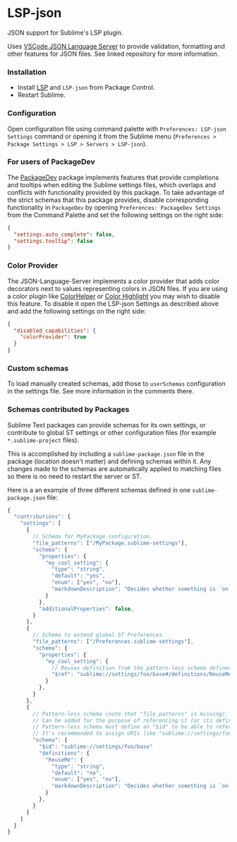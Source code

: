# LSP-json

JSON support for Sublime's LSP plugin.

Uses [VSCode JSON Language Server](https://github.com/Microsoft/vscode/tree/master/extensions/json-language-features/server) to provide validation, formatting and other features for JSON files. See linked repository for more information.

### Installation

* Install [LSP](https://packagecontrol.io/packages/LSP) and `LSP-json` from Package Control.
* Restart Sublime.

### Configuration

Open configuration file using command palette with `Preferences: LSP-json Settings` command or opening it from the Sublime menu (`Preferences > Package Settings > LSP > Servers > LSP-json`).

### For users of PackageDev

The [PackageDev](https://packagecontrol.io/packages/PackageDev) package implements features that provide completions and tooltips when editing the Sublime settings files, which overlaps and conflicts with functionality provided by this package. To take advantage of the strict schemas that this package provides, disable corresponding functionality in `PackageDev` by opening `Preferences: PackageDev Settings` from the Command Palette and set the following settings on the right side:

```json
{
  "settings.auto_complete": false,
  "settings.tooltip": false
}
```

### Color Provider

The JSON-Language-Server implements a color provider that adds color decorators next to values representing colors in JSON files. If you are using a color plugin like [ColorHelper](https://packagecontrol.io/packages/ColorHelper) or [Color Highlight](https://packagecontrol.io/packages/Color%20Highlight) you may wish to disable this feature. To disable it open the LSP-json Settings as described above and add the following settings on the right side:

```json
{
  "disabled_capabilities": {
    "colorProvider": true
  }
}
```

### Custom schemas

To load manually created schemas, add those to `userSchemas` configuration in the settings file. See more information in the comments there.

### Schemas contributed by Packages

Sublime Text packages can provide schemas for its own settings, or contribute to global ST settings or other configuration files (for example `*.sublime-project` files).

This is accomplished by including a `sublime-package.json` file in the package (location doesn't matter) and defining schemas within it. Any changes made to the schemas are automatically applied to matching files so there is no need to restart the server or ST.

Here is a an example of three different schemas defined in one `sublime-package.json` file:

```js
{
  "contributions": {
    "settings": [
      {
        // Schema for MyPackage configuration.
        "file_patterns": ["/MyPackage.sublime-settings"],
        "schema": {
          "properties": {
            "my_cool_setting": {
              "type": "string",
              "default": "yes",
              "enum": ["yes", "no"],
              "markdownDescription": "Decides whether something is `on` or `off`."
            }
          },
          "additionalProperties": false,
        }
      },
      {
        // Schema to extend global ST Preferences.
        "file_patterns": ["/Preferences.sublime-settings"],
        "schema": {
          "properties": {
            "my_cool_setting": {
              // Reuses definition from the pattern-less schema defined below.
              "$ref": "sublime://settings/foo/base#/definitions/ReuseMe"
            }
          },
        }
      },
      {
        // Pattern-less schema (note that "file_patterns" is missing).
        // Can be added for the purpose of referencing it (or its definitions) from another schema.
        // Pattern-less schema must define an "$id" to be able to refer to it from other schemas.
        // It's recommended to assign URIs like "sublime://settings/foo/base" for "$id".
        "schema": {
          "$id": "sublime://settings/foo/base"
          "definitions": {
            "ReuseMe": {
              "type": "string",
              "default": "no",
              "enum": ["yes", "no"],
              "markdownDescription": "Decides whether something is `on` or `off`."
            }
          },
        }
      }
    ]
  }
}
```
